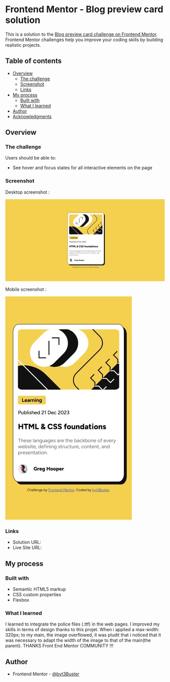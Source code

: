 # Frontend Mentor - Blog preview card solution

This is a solution to the [Blog preview card challenge on Frontend Mentor](https://www.frontendmentor.io/challenges/blog-preview-card-ckPaj01IcS). Frontend Mentor challenges help you improve your coding skills by building realistic projects. 

## Table of contents

- [Overview](#overview)
  - [The challenge](#the-challenge)
  - [Screenshot](#screenshot)
  - [Links](#links)
- [My process](#my-process)
  - [Built with](#built-with)
  - [What I learned](#what-i-learned)
- [Author](#author)
- [Acknowledgments](#acknowledgments)

## Overview

### The challenge

Users should be able to:

- See hover and focus states for all interactive elements on the page

### Screenshot

Desktop screenshot :

![Desktop screenshot](./desktop-screenshot.jpeg)

Mobile screenshot :

![Mobile screenshot](./mobile-screenshot.jpeg)

### Links

- Solution URL: [](https://your-solution-url.com)
- Live Site URL: [](https://blog-preview-card-main-813p552lv-byt3busters-projects.vercel.app )

## My process

### Built with

- Semantic HTML5 markup
- CSS custom properties
- Flexbox

### What I learned

I learned to integrate the police files (.ttf) in the web pages. I improved my skills in terms of design thanks to this projet. When i applied a max-width: 320px; to my main, the image overflowed, it was pludit that i noticed that it was necessary to adapt the width of the image to that of the main(the parent). THANKS Front End Mentor COMMUNITY !!! 

## Author

- Frontend Mentor - [@byt3Buster](https://www.frontendmentor.io/profile/byt3Buster)
